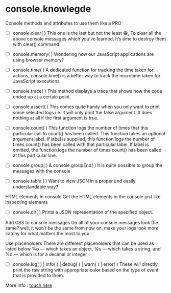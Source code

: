 # console.knowlegde
Console methods and attributes to use them like a PRO

- [ ] console.clear( )
This one is the last but not the least 😁, To clear all the above console messages which you’ve learned, It’s time to destroy them with clear() command

- [ ] console.memory( )
Wondering how our JavaScript applications are using browser memory?

- [ ] console.time( )
A dedicated function for tracking the time taken for actions, console.time() is a better way to track the microtime taken for JavaScript executions.

- [ ] console.trace( )
This method displays a trace that shows how the code ended up at a certain point.

- [ ] console.assert( )
This comes quite handy when you only want to print some selected logs i.e. it will only print the false argument. It does nothing at all if the first argument is true.

- [ ] console.count( )
This function logs the number of times that this particular call to count() has been called. This function takes an optional argument label.
If label is supplied, this function logs the number of times count() has been called with that particular label.
If label is omitted, the function logs the number of times count() has been called at this particular line.

- [ ] console.group( ) & console.groupEnd( )
It is quite possible to group the messages with the console

- [ ] console.table ( )
Want to view JSON in a proper and easily understandable way?

HTML elements in console
Get the HTML elements in the console just like inspecting elements

- [ ] console.dir( )
Prints a JSON representation of the specified object.

Add CSS to console messages
Do all of your console messages look the same? well, it won’t be the same from now on, make your logs look more catchy for what matters the most to you.

Use placeholders
There are different placeholders that can be used as listed below
%o — which takes an object,
%s — which takes a string, and
%d — which is for a decimal or integer

- [ ] console.log( ) | info( ) | debug( ) | warn( ) | error( )
These will directly print the raw string with appropriate color based on the type of event that is provided to them.


More Info : [touch here](https://medium.com/javascript-in-plain-english)


